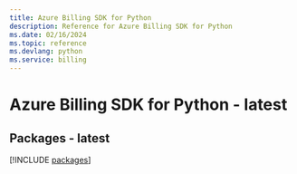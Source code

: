 ```yaml
---
title: Azure Billing SDK for Python
description: Reference for Azure Billing SDK for Python
ms.date: 02/16/2024
ms.topic: reference
ms.devlang: python
ms.service: billing
---
```

# Azure Billing SDK for Python - latest
## Packages - latest
[!INCLUDE [packages](billing-index.md)]